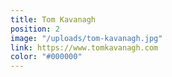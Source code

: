 ```yaml
---
title: Tom Kavanagh
position: 2
image: "/uploads/tom-kavanagh.jpg"
link: https://www.tomkavanagh.com
color: "#000000"
---
```


